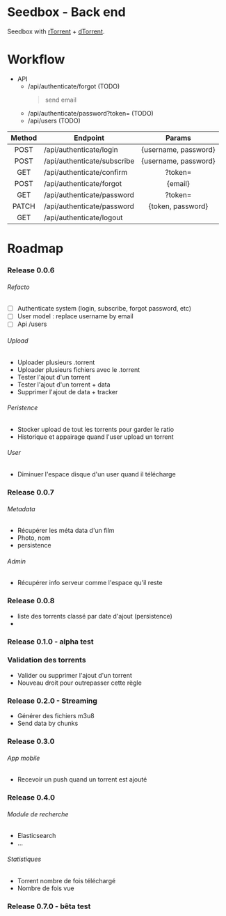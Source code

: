 # Seedbox - Back end

Seedbox with [rTorrent](https://github.com/MaximeMaillet/rtorrent-daemon) + [dTorrent](https://github.com/MaximeMaillet/dtorrent).


# Workflow

* API
  * /api/authenticate/forgot (TODO)
    > send email
  * /api/authenticate/password?token= (TODO)
  * /api/users (TODO)

| Method | Endpoint                    | Params        |
|:------:| --------------------------- |:-------------:|
| POST   | /api/authenticate/login     | {username, password} |
| POST   | /api/authenticate/subscribe | {username, password} |
| GET    | /api/authenticate/confirm   | ?token= |
| POST   | /api/authenticate/forgot    | {email} |
| GET    | /api/authenticate/password  | ?token= |
| PATCH  | /api/authenticate/password  | {token, password} |
| GET    | /api/authenticate/logout    | |



# Roadmap

### Release 0.0.6

###### Refacto

* [ ] Authenticate system (login, subscribe, forgot password, etc)
* [ ] User model : replace username by email
* [ ] Api /users

###### Upload

* Uploader plusieurs .torrent
* Uploader plusieurs fichiers avec le .torrent
* Tester l'ajout d'un torrent
* Tester l'ajout d'un torrent + data
* Supprimer l'ajout de data + tracker

###### Peristence

* Stocker upload de tout les torrents pour garder le ratio
* Historique et appairage quand l'user upload un torrent

###### User

* Diminuer l'espace disque d'un user quand il télécharge



### Release 0.0.7

###### Metadata

* Récupérer les méta data d'un film
* Photo, nom
* persistence

###### Admin

* Récupérer info serveur comme l'espace qu'il reste



### Release 0.0.8

* liste des torrents classé par date d'ajout (persistence)
* 



### Release 0.1.0 - alpha test

### Validation des torrents

* Valider ou supprimer l'ajout d'un torrent
* Nouveau droit pour outrepasser cette règle



### Release 0.2.0 - Streaming

* Générer des fichiers m3u8
* Send data by chunks



### Release 0.3.0

###### App mobile

* Recevoir un push quand un torrent est ajouté



### Release 0.4.0

###### Module de recherche

* Elasticsearch 
* ...

###### Statistiques

* Torrent nombre de fois téléchargé
* Nombre de fois vue


### Release 0.7.0 - bêta test
